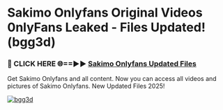 # Sakimo Onlyfans Original Videos 0nlyFans Leaked - Files Updated! (bgg3d)

<h3>🔴 CLICK HERE 🌐==►► <a href="https://tinyurl.com/3hn5wdd3" rel="nofollow">Sakimo Onlyfans Updated Files</a></h3>

Get Sakimo Onlyfans and all content. Now you can access all videos and pictures of Sakimo Onlyfans. New Updated Files 2025!

[![bgg3d](https://i.imgur.com/4HnBqBT.gif)](https://tinyurl.com/3hn5wdd3)
